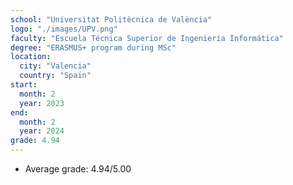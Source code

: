 ```yaml
---
school: "Universitat Politècnica de València"
logo: "./images/UPV.png"
faculty: "Escuela Técnica Superior de Ingeniería Informática"
degree: "ERASMUS+ program during MSc"
location:
  city: "Valencia"
  country: "Spain"
start:
  month: 2
  year: 2023
end:
  month: 2
  year: 2024
grade: 4.94
---
```

- Average grade: 4.94/5.00